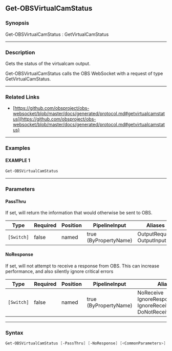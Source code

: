 Get-OBSVirtualCamStatus
-----------------------




### Synopsis
Get-OBSVirtualCamStatus : GetVirtualCamStatus



---


### Description

Gets the status of the virtualcam output.


Get-OBSVirtualCamStatus calls the OBS WebSocket with a request of type GetVirtualCamStatus.



---


### Related Links
* [https://github.com/obsproject/obs-websocket/blob/master/docs/generated/protocol.md#getvirtualcamstatus](https://github.com/obsproject/obs-websocket/blob/master/docs/generated/protocol.md#getvirtualcamstatus)





---


### Examples
#### EXAMPLE 1
```PowerShell
Get-OBSVirtualCamStatus
```



---


### Parameters
#### **PassThru**

If set, will return the information that would otherwise be sent to OBS.






|Type      |Required|Position|PipelineInput        |Aliases                      |
|----------|--------|--------|---------------------|-----------------------------|
|`[Switch]`|false   |named   |true (ByPropertyName)|OutputRequest<br/>OutputInput|



#### **NoResponse**

If set, will not attempt to receive a response from OBS.
This can increase performance, and also silently ignore critical errors






|Type      |Required|Position|PipelineInput        |Aliases                                                                |
|----------|--------|--------|---------------------|-----------------------------------------------------------------------|
|`[Switch]`|false   |named   |true (ByPropertyName)|NoReceive<br/>IgnoreResponse<br/>IgnoreReceive<br/>DoNotReceiveResponse|





---


### Syntax
```PowerShell
Get-OBSVirtualCamStatus [-PassThru] [-NoResponse] [<CommonParameters>]
```
